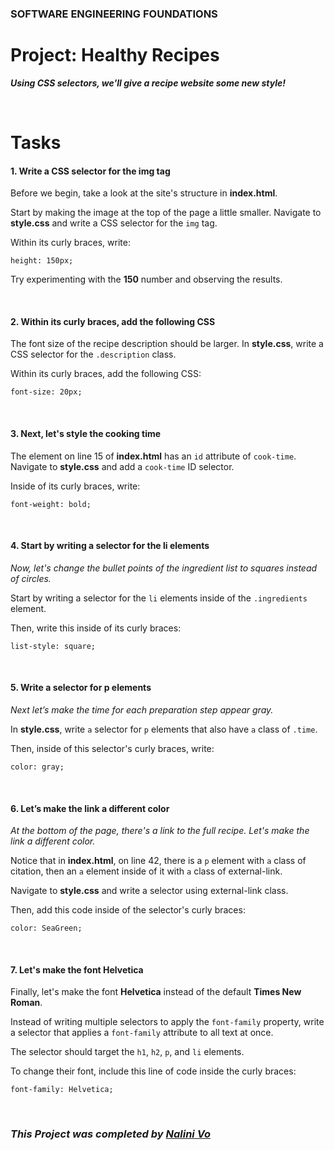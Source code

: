 ### **SOFTWARE ENGINEERING FOUNDATIONS**
# **Project: Healthy Recipes**

***Using CSS selectors, we'll give a recipe website some new style!***

<br>

# **Tasks**

#### **1. Write a CSS selector for the img tag**
Before we begin, take a look at the site's structure in **index.html**.

Start by making the image at the top of the page a little smaller. Navigate to **style.css** and write a CSS selector for the `img` tag.

Within its curly braces, write:

```
height: 150px;
```

Try experimenting with the **150** number and observing the results.

<br>


#### **2. Within its curly braces, add the following CSS**
The font size of the recipe description should be larger. In **style.css**, write a CSS selector for the `.description` class.

Within its curly braces, add the following CSS:

```
font-size: 20px;
```

<br>


#### **3. Next, let's style the cooking time**
The element on line 15 of **index.html** has an `id` attribute of `cook-time`. Navigate to **style.css** and add a `cook-time` ID selector.

Inside of its curly braces, write:

```
font-weight: bold;
```

<br>

#### **4. Start by writing a selector for the li elements**
_Now, let's change the bullet points of the ingredient list to squares instead of circles._

Start by writing a selector for the `li` elements inside of the `.ingredients` element.

Then, write this inside of its curly braces:

```
list-style: square;
```

<br>

#### **5. Write a selector for p elements**
_Next let’s make the time for each preparation step appear gray._

In **style.css**, write `a` selector for `p` elements that also have `a` class of `.time`.

Then, inside of this selector's curly braces, write:

```
color: gray;
```

<br>

#### **6. Let’s make the link a different color**

_At the bottom of the page, there's a link to the full recipe. Let's make the link a different color._

Notice that in **index.html**, on line 42, there is a `p` element with `a` class of citation, then an `a` element inside of it with `a` class of external-link.

Navigate to **style.css** and write a selector using external-link class.

Then, add this code inside of the selector's curly braces:

```
color: SeaGreen;
```

<br>

#### **7. Let's make the font Helvetica**
Finally, let's make the font **Helvetica** instead of the default **Times New Roman**. 

Instead of writing multiple selectors to apply the `font-family` property, write a selector that applies a `font-family` attribute to all text at once.

The selector should target the `h1`, `h2`, `p`, and `li` elements.

To change their font, include this line of code inside the curly braces:

```
font-family: Helvetica;
```

<br>

### ***This Project was completed by [Nalini Vo](https://github.com/Nalini1998)***